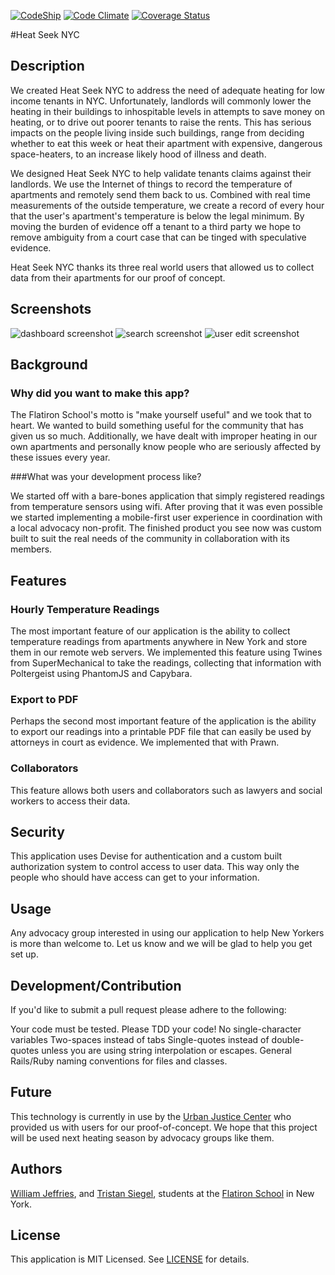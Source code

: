 [![CodeShip](https://www.codeship.io/projects/13e8e870-b9be-0131-0742-5af5088413f2/status)](https://www.codeship.io/projects/13e8e870-b9be-0131-0742-5af5088413f2/status)
[![Code Climate](https://codeclimate.com/github/wfjeff/twinenyc.png)](https://codeclimate.com/github/wfjeff/twinenyc)
[![Coverage Status](https://coveralls.io/repos/wfjeff/twinenyc/badge.png)](https://coveralls.io/r/wfjeff/twinenyc)

#Heat Seek NYC

## Description

We created Heat Seek NYC to address the need of adequate heating for low income tenants in NYC. Unfortunately, landlords will commonly lower the heating in their buildings to inhospitable levels in attempts to save money on heating, or to drive out poorer tenants to raise the rents.  This has serious impacts on the people living inside such buildings, range from deciding whether to eat this week or heat their apartment with expensive, dangerous space-heaters, to an increase likely hood of illness and death.

We designed Heat Seek NYC to help validate tenants claims against their landlords.  We use the Internet of things to record the temperature of apartments and remotely send them back to us.  Combined with real time measurements of the outside temperature, we create a record of every hour that the user's apartment's temperature is below the legal minimum.  By moving the burden of evidence off a tenant to a third party we hope to remove ambiguity from a court case that can be tinged with speculative evidence.

Heat Seek NYC thanks its three real world users that allowed us to collect data from their apartments for our proof of concept.

## Screenshots

![dashboard screenshot](https://raw.githubusercontent.com/wfjeff/twinenyc/master/app/assets/images/dashboard_screenshot.png)
![search screenshot](https://raw.githubusercontent.com/wfjeff/twinenyc/master/app/assets/images/search_screenshot.png)
![user edit screenshot](https://raw.githubusercontent.com/wfjeff/twinenyc/master/app/assets/images/user_edit_screenshot.png)

## Background

### Why did you want to make this app?

The Flatiron School's motto is "make yourself useful" and we took that to heart. We wanted to build something useful for the community that has given us so much. Additionally, we have dealt with improper heating in our own apartments and personally know people who are seriously affected by these issues every year.

###What was your development process like?

We started off with a bare-bones application that simply registered readings from temperature sensors using wifi. After proving that it was even possible we started implementing a mobile-first user experience in coordination with a local advocacy non-profit. The finished product you see now was custom built to suit the real needs of the community in collaboration with its members.

## Features

### Hourly Temperature Readings

The most important feature of our application is the ability to collect  temperature readings from apartments anywhere in New York and store them in our remote web servers. We implemented this feature using Twines from SuperMechanical to take the readings, collecting that information with Poltergeist using PhantomJS and Capybara.

### Export to PDF

Perhaps the second most important feature of the application is the ability to export our readings into a printable PDF file that can easily be used by attorneys in court as evidence. We implemented that with Prawn.

### Collaborators

This feature allows both users and collaborators such as lawyers and social workers to access their data.

## Security

This application uses Devise for authentication and a custom built authorization system to control access to user data. This way only the people who should have access can get to your information.

## Usage

Any advocacy group interested in using our application to help New Yorkers is more than welcome to. Let us know and we will be glad to help you get set up.

## Development/Contribution

If you'd like to submit a pull request please adhere to the following:

Your code must be tested. Please TDD your code!
No single-character variables
Two-spaces instead of tabs
Single-quotes instead of double-quotes unless you are using string interpolation or escapes.
General Rails/Ruby naming conventions for files and classes.

## Future

This technology is currently in use by the [Urban Justice Center](http://www.urbanjustice.org/) who provided us with users for our proof-of-concept. We hope that this project will be used next heating season by advocacy groups like them.

## Authors
[William Jeffries](http://www.linkedin.com/in/williamjeffries), and [Tristan Siegel](http://www.linkedin.com/in/tristantsiegel), students at the [Flatiron School](http://flatironschool.com/) in New York.

## License
This application is MIT Licensed. See [LICENSE](https://github.com/wfjeff/twinenyc/blob/master/LICENSE) for details.
